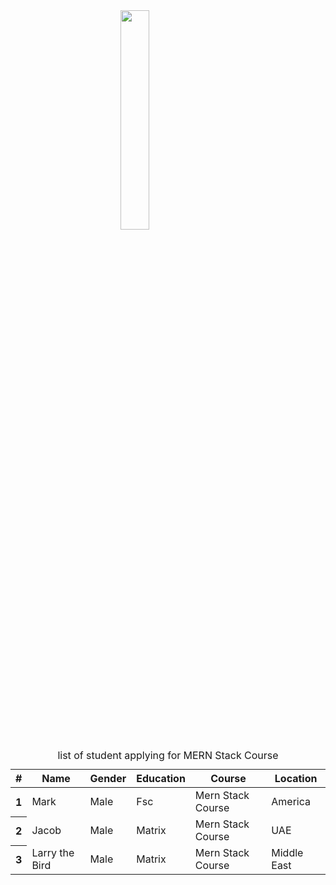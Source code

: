 <html lang="en">
<head>
    <meta charset="UTF-8">
    <meta name="viewport" content="width=device-width, initial-scale=1.0">
    <link href="https://cdn.jsdelivr.net/npm/bootstrap@5.3.0/dist/css/bootstrap.min.css" rel="stylesheet" integrity="sha384-9ndCyUaIbzAi2FUVXJi0CjmCapSmO7SnpJef0486qhLnuZ2cdeRhO02iuK6FUUVM" crossorigin="anonymous">
    <script src="https://cdn.jsdelivr.net/npm/bootstrap@5.3.0/dist/js/bootstrap.bundle.min.js" integrity="sha384-geWF76RCwLtnZ8qwWowPQNguL3RmwHVBC9FhGdlKrxdiJJigb/j/68SIy3Te4Bkz" crossorigin="anonymous"></script>
    <title>Document</title>
</head>
<style>
    table{
        margin-top: 12px;
    }
    img{
        display: flex;
        justify-content: center;
        margin: auto;
        width: 30%;
    }
</style>
<body>
    <div class="container">
        <img src="C:\Users\Muhammad Rafeeq\Downloads\logo.png" alt="">
        <table class="table table-dark table-striped table-hover  ">
            <caption class="caption-top">list of student applying for MERN Stack Course</caption>
            <thead class="table-primary">
              <tr>
                <th scope="col">#</th>
                <th scope="col">Name</th>
                <th scope="col">Gender</th>
                <th scope="col">Education</th>
                <th scope="col">Course</th>
                <th scope="col">Location</th>
              </tr>
            </thead>
            <tbody class="table-group-divider">
              <tr>
                <th scope="row">1</th>
                <td>Mark</td>
                <td>Male</td>
                <td>Fsc</td>
                <td>Mern Stack Course</td>
                <td>America</td>
              </tr>
              <tr>
                <th scope="row">2</th>
                <td>Jacob</td>
                <td>Male</td>
                <td>Matrix</td>
                <td>Mern Stack Course</td>
                <td>UAE</td>
              </tr>
              <tr>
                <th scope="row">3</th>
                <td>Larry the Bird</td>
                <td>Male</td>
                <td>Matrix</td>
                <td>Mern Stack Course</td>
                <td>Middle East</td>
              </tr>
            </tbody>
          </table>
    </div>
</body>
</html>